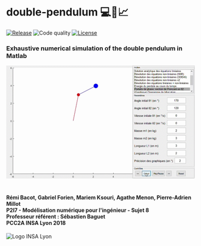 # double-pendulum :computer::triangular_ruler::chart_with_upwards_trend:
[![Release](https://img.shields.io/github/release/gforien/double-pendulum.svg)](https://github.com/gforien/double-pendulum/releases)
![Code quality](https://img.shields.io/badge/MATLAB%20analyzer-0%20messages-brightgreen.svg)
[![License](https://img.shields.io/badge/License-MIT-blue.svg)](https://github.com/gforien/double-pendulum/blob/master/LICENSE)
### Exhaustive numerical simulation of the double pendulum in Matlab

![Screenshot](screenshot.gif)

#
#### Rémi Bacot, Gabriel Forien, Mariem Ksouri, Agathe Menon, Pierre-Adrien Millot <br/>P2I7 - Modélisation numérique pour l'ingénieur - Sujet 8 <br/>Professeur référent : Sébastien Baguet<br />PCC2A INSA Lyon 2018
![Logo INSA Lyon](https://upload.wikimedia.org/wikipedia/commons/b/b9/Logo_INSA_Lyon_%282014%29.svg)
